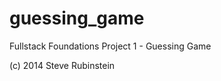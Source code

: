 guessing_game
=============

Fullstack Foundations Project 1 - Guessing Game

(c) 2014 Steve Rubinstein
